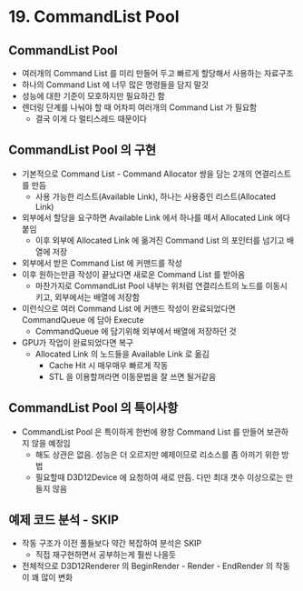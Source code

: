 ﻿# 19. CommandList Pool	

## CommandList Pool	
- 여러개의 Command List 를 미리 만들어 두고 빠르게 할당해서 사용하는 자료구조
- 하나의 Command List 에 너무 많은 명령들을 담지 말것
- 성능에 대한 기준이 모호하지만 필요하긴 함
- 렌더링 단계를 나눠야 할 때 어차피 여러개의 Command List 가 필요함
	- 결국 이게 다 멀티스레드 때문이다 

## CommandList Pool 의 구현
- 기본적으로 Command List - Command Allocator 쌍을 담는 2개의 연결리스트를 만듬
	- 사용 가능한 리스트(Available Link), 하나는 사용중인 리스트(Allocated Link)
- 외부에서 할당을 요구하면 Available Link 에서 하나를 떼서 Allocated Link 에다 붙임
	- 이후 외부에 Allocated Link 에 옮겨진 Command List 의 포인터를 넘기고 배열에 저장
- 외부에서 받은 Command List 에 커맨드를 작성
- 이후 원하는만큼 작성이 끝났다면 새로운 Command List 를 받아옴
	- 마찬가지로 CommandList Pool 내부는 위처럼 연결리스트의 노드를 이동시키고, 외부에서는 배열에 저장함
- 이런식으로 여러 Command List 에 커맨드 작성이 완료되었다면 CommandQueue 에 담아 Execute
	- CommandQueue 에 담기위해 외부에서 배열에 저장하던 것
- GPU가 작업이 완료되었다면 복구
	- Allocated Link 의 노드들을 Available Link 로 옮김
		- Cache Hit 시 매우매우 빠르게 작동
		- STL 을 이용할꺼라면 이동문법을 잘 쓰면 될거같음

## CommandList Pool 의 특이사항
- CommandList Pool 은 특이하게 한번에 왕창 Command List 를 만들어 보관하지 않을 예정임
	- 해도 상관은 없음. 성능은 더 오르지만 예제이므로 리소스를 좀 아끼기 위한 방법
	- 필요할때 D3D12Device 에 요청하여 새로 만듬. 다만 최대 갯수 이상으로는 만들지 않음 


## 예제 코드 분석 - SKIP
- 작동 구조가 이전 풀들보다 약간 복잡하여 분석은 SKIP
	- 직접 재구현하면서 공부하는게 훨씬 나을듯
- 전체적으로 D3D12Renderer 의 BeginRender - Render - EndRender 의 작동이 꽤 많이 변화

